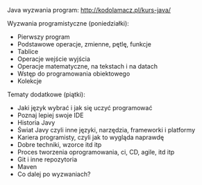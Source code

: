 
Java wyzwania program: http://kodolamacz.pl/kurs-java/

Wyzwania programistyczne (poniedziałki):
* Pierwszy program
* Podstawowe operacje, zmienne, pętlę, funkcje
* Tablice
* Operacje wejście wyjścia
* Operacje matematyczne, na tekstach  i na datach
* Wstęp do programowania obiektowego
* Kolekcje

Tematy dodatkowe (piątki):
* Jaki język wybrać i jak się uczyć programować
* Poznaj lepiej swoje IDE
* Historia Javy
* Świat Javy czyli inne języki, narzędzia, frameworki i platformy
* Kariera programisty, czyli jak to wygląda naprawdę
* Dobre techniki, wzorce itd itp
* Proces tworzenia oprogramowania, ci, CD, agile, itd itp
* Git i inne repozytoria
* Maven
* Co dalej po wyzwaniach?
